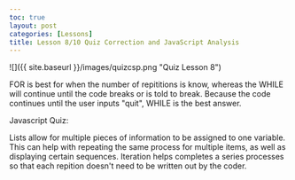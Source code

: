 ```yaml
---
toc: true
layout: post
categories: [Lessons]
title: Lesson 8/10 Quiz Correction and JavaScript Analysis
---
```


![]({{ site.baseurl }}/images/quizcsp.png "Quiz Lesson 8")

FOR is best for when the number of repititions is know, whereas the WHILE will continue until the code breaks or is told to break. Because the code continues until the user inputs "quit", WHILE is the best answer.

Javascript Quiz:

Lists allow for multiple pieces of information to be assigned to one variable. This can help with repeating the same process for multiple items, as well as displaying certain sequences. Iteration helps completes a series processes so that each repition doesn't need to be written out by the coder.